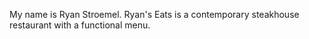 My name is Ryan Stroemel. Ryan's Eats is a contemporary steakhouse restaurant with a functional menu. 

